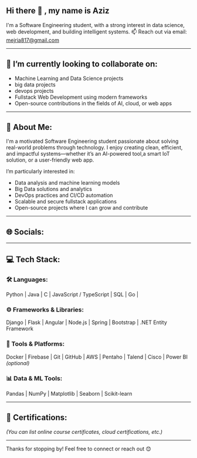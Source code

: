## Hi there 👋 , my name is Aziz
I'm a Software Engineering student, with a strong interest in  data science, web development, and building intelligent systems.
📫 Reach out via email: mejria817@gmail.com

---

## 🔭 I’m currently looking to collaborate on:
- Machine Learning and Data Science projects
- big data projects
- devops projects 
- Fullstack Web Development using modern frameworks  
- Open-source contributions in the fields of AI, cloud, or web apps

---

## 💫 About Me:
I'm a motivated Software Engineering student passionate about solving real-world problems through technology. I enjoy creating clean, efficient, and impactful systems—whether it’s an AI-powered tool,a smart IoT solution,  or a user-friendly web app.

I’m particularly interested in:
- Data analysis and machine learning models
- Big Data solutions and analytics
- DevOps practices and CI/CD automation
- Scalable and secure fullstack applications
- Open-source projects where I can grow and contribute

---

## 🌐 Socials:


---

## 💻 Tech Stack:

### 🛠️ Languages:
Python | Java | C | JavaScript / TypeScript | SQL | Go |

### ⚙️ Frameworks & Libraries:
Django | Flask | Angular | Node.js | Spring | Bootstrap | .NET Entity Framework 

### 🔧 Tools & Platforms:
Docker | Firebase | Git | GitHub | AWS | Pentaho | Talend | Cisco | Power BI  *(optional)*

### 📊 Data & ML Tools:
Pandas | NumPy | Matplotlib | Seaborn | Scikit-learn 

---

## 📜 Certifications:


*(You can list online course certificates, cloud certifications, etc.)*

---

Thanks for stopping by! Feel free to connect or reach out 😊



<!--
**MohamedazizMejri/MohamedazizMejri** is a ✨ _special_ ✨ repository because its `README.md` (this file) appears on your GitHub profile.

Here are some ideas to get you started:

- 🔭 I’m currently working on ...
- 🌱 I’m currently learning ...
- 👯 I’m looking to collaborate on ...
- 🤔 I’m looking for help with ...
- 💬 Ask me about ...
- 📫 How to reach me: ...
- 😄 Pronouns: ...
- ⚡ Fun fact: ...
-->
